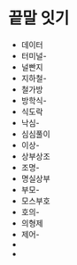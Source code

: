 # 끝말 잇기

* 데이터
* 터미널-
* 널빤지
* 지하철-
* 철가방
* 방학식-
* 식도락
* 낙심-
* 심심풀이
* 이상-
* 상부상조
* 조명-
* 명실상부
* 부모-
* 모스부호
* 호의-
* 의형제
* 제어-
* 
* 